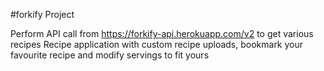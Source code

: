 #forkify Project

Perform API call from https://forkify-api.herokuapp.com/v2 to get various recipes
Recipe application with custom recipe uploads, bookmark your favourite recipe and modify servings to fit yours
